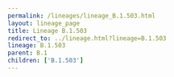 ```yaml
---
permalink: /lineages/lineage_B.1.503.html
layout: lineage_page
title: Lineage B.1.503
redirect_to: ../lineage.html?lineage=B.1.503
lineage: B.1.503
parent: B.1
children: ['B.1.503']
---
```

